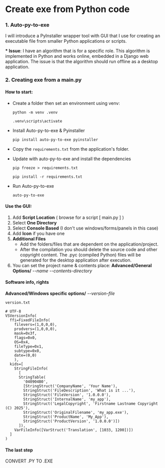 # Create exe from Python code

### 1. Auto-py-to-exe

I will introduce a PyInstaller wrapper tool with GUI that I use for creating an executable file from smaller Python applications or scripts.

__* Issue__: I have an algorithm that is for a specific role. This algorithm is implemented in Python and works online, embedded in a Django web application. The issue is that the algorithm should run offline as a desktop application.

### 2. Creating exe from a main.py

#### How to start:

- Create a folder then set an environment using venv: 

  ```
  python -m venv .venv
  ```

  ```
  .venv\scripts\activate
  ```

- Install Auto-py-to-exe & Pyinstaller

  ```
  pip install auto-py-to-exe pyinstaller
  ```

- Copy the `requirements.txt` from the application's folder.

- Update with auto-py-to-exe and install the dependencies

  ```
  pip freeze > requirements.txt
  ```
  
  ```
  pip install -r requirements.txt
  ```

- Run Auto-py-to-exe

  ```
  auto-py-to-exe
  ```

#### Use the GUI:

1. Add __Script Location__ ( browse for a script [ main.py ] )
2. Select __One Directory__
3. Select __Console Based__ (I don't use windows/forms/panels in this case)
4. Add __Icon__ if you have one
5. __Additional Files__
    - Add the folders/files that are dependent on the application/project.
    - After the compilation you should delete the source code and other copyright content. The .pyc (compiled Python) files will be generated for the desktop application after execution. 
6. You can set the project name & contents place: __Advanced/General Options/__ *--name --contents-directory*

#### Software info, rights

__Advanced/Windows specific options/__ *--version-file*

`version.txt`
```
# UTF-8
VSVersionInfo(
  ffi=FixedFileInfo(
    filevers=(1,0,0,0),
    prodvers=(1,0,0,0),
    mask=0x3f,
    flags=0x0,
    OS=0x4,
    fileType=0x1,
    subtype=0x0,
    date=(0,0)
    ),
  kids=[
    StringFileInfo(
      [
      StringTable(
        '040904B0',
        [StringStruct('CompanyName', 'Your Name'),
        StringStruct('FileDescription', 'What is it ...'),
        StringStruct('FileVersion', '1.0.0.0'),
        StringStruct('InternalName', 'my_app'),
        StringStruct('LegalCopyright', 'Firstname Lastname Copyright (C) 2025'),
        StringStruct('OriginalFilename', 'my_app.exe'),
        StringStruct('ProductName', 'My_App'),
        StringStruct('ProductVersion', '1.0.0.0')])
      ]), 
    VarFileInfo([VarStruct('Translation', [1033, 1200])])
  ]
)
```
#### The last step

CONVERT .PY TO .EXE